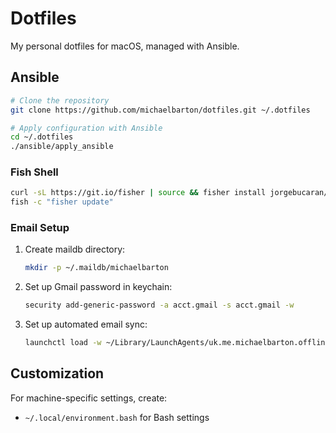 # Dotfiles

My personal dotfiles for macOS, managed with Ansible.

## Ansible

```bash
# Clone the repository
git clone https://github.com/michaelbarton/dotfiles.git ~/.dotfiles

# Apply configuration with Ansible
cd ~/.dotfiles
./ansible/apply_ansible
```

### Fish Shell

```bash
curl -sL https://git.io/fisher | source && fisher install jorgebucaran/fisher
fish -c "fisher update"
```

### Email Setup

1. Create maildb directory:
   ```bash
   mkdir -p ~/.maildb/michaelbarton
   ```

2. Set up Gmail password in keychain:
   ```bash
   security add-generic-password -a acct.gmail -s acct.gmail -w
   ```

3. Set up automated email sync:
   ```bash
   launchctl load -w ~/Library/LaunchAgents/uk.me.michaelbarton.offlineimap.plist
   ```

## Customization

For machine-specific settings, create:
- `~/.local/environment.bash` for Bash settings
